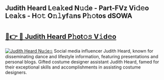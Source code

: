 ## Judith Heard L𝚎a𝚔ed N𝚞𝚍e - Part-FVz Vi𝚍𝚎o L𝚎a𝚔s - H𝚘𝚝 O𝚗𝚕yf𝚊ns P𝚑𝚘tos dSOWA

# <h2><a href="http://kf5oldp.oniu.top/?m=Judith+Heard">🔗👉 🔴 Judith Heard P𝚑ot𝚘𝚜 V𝚒d𝚎o</a></h2>

[![Judith Heard Nu𝚍e𝚜](https://i.imgur.com/0qMVB7G.gif)](http://kf5oldp.oniu.top/?m=Judith+Heard)
Social media influencer Judith Heard, known for disseminating dance and lifestyle information, featuring presentations and personal blogs. Gifted costume designer assistant Judith Heard, famed for their exceptional skills and accomplishments in assisting costume designers.  
